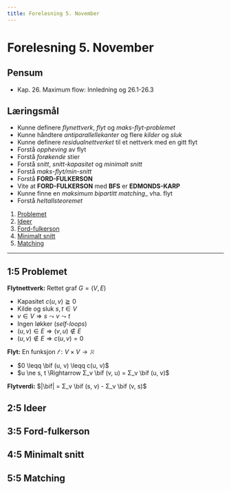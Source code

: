 ```yaml
---
title: Forelesning 5. November
---
```


# Forelesning 5. November

## Pensum
- Kap. 26. Maximum flow: Innledning og 26.1-26.3

## Læringsmål
- Kunne definere _flynettverk_, _flyt_ og _maks-flyt-problemet_
- Kunne håndtere _antiparallellekanter_ og flere _kilder_ og _sluk_
- Kunne definere _residualnettverket_ til et nettverk med en gitt flyt
- Forstå _oppheving_ av flyt
- Forstå _forøkende_ stier
- Forstå _snitt_, _snitt-kapasitet_ og _minimalt snitt_
- Forstå _maks-flyt/min-snitt_
- Forstå __FORD-FULKERSON__
- Vite at __FORD-FULKERSON__ med __BFS__ er __EDMONDS-KARP__
- Kunne finne en _maksimum bipartitt matching__ vha. flyt
- Forstå _heltallsteoremet_

1. [Problemet](#15-problemet)
2. [Ideer](#25-ideer)
3. [Ford-fulkerson](#35-ford-fulkerson)
4. [Minimalt snitt](#45-minimalt-snitt)
5. [Matching](#55-matching)

---

## 1:5 Problemet
__Flytnettverk:__ Rettet graf $G = (V, E)$
- Kapasitet $c(u, v) \geqq 0$
- Kilde og sluk $s, t ∈ V$
- $v ∈ V ⇒ s \leadsto v \leadsto t$
- Ingen løkker (_self-loops_)
- $(u, v) ∈ E \Rightarrow (v, u) ∉ E$
- $(u, v) ∉ E \Rightarrow c(u, v) = 0$

__Flyt:__ En funksjon $𝑓 : V × V \rightarrow 𝚁$
- $0 \leqq \bif (u, v) \leqq c(u, v)$
- $u \ne s, t \Rightarrow Σ_v \bif (v, u) = Σ_v \bif (u, v)$

__Flytverdi:__ $|\bif| = Σ_v \bif (s, v) - Σ_v \bif (v, s)$
## 2:5 Ideer

## 3:5 Ford-fulkerson

## 4:5 Minimalt snitt

## 5:5 Matching
